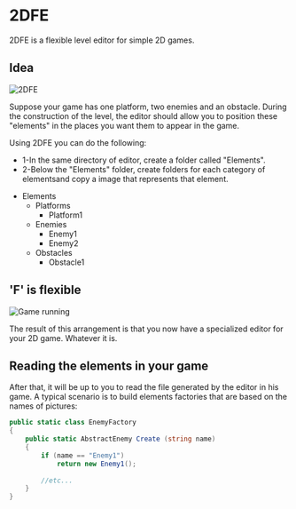 <h1>2DFE</h1>


<p>
2DFE is a flexible level editor for simple 2D games.
</p>


<h2>Idea</h2>

<img src="http://delegadoanonimo.github.io//img/2014-12/2dfe_2.jpg" alt="2DFE" class="img-responsive center-block">

<p>
Suppose your game has one platform, two enemies and an obstacle. During the construction of the level, the editor should allow you to position these "elements" in the places you want them to appear in the game.
</p>

<p>
Using 2DFE you can do the following: 

<ul>
<li>1-In the same directory of editor, create a folder called "Elements".</li>
<li>2-Below the "Elements" folder, create folders for each category of elementsand copy a image that represents that element.</li>
</ul>

<ul>
    <li>
      Elements
      <ul>
        <li>
            Platforms
            <ul>
                <li>Platform1</li>
            </ul>
        </li>
        <li>
            Enemies
            <ul>
                <li>Enemy1</li>
                <li>Enemy2</li>
            </ul>
        </li>
        <li>
            Obstacles
            <ul>
                <li>Obstacle1</li>
            </ul>
        </li>
      </ul>
    </li>
</ul>
</p>

<h2>'F' is flexible</h2>

<img src="http://delegadoanonimo.github.io//img/2014-12/2dfe_1.jpg" alt="Game running" class="img-responsive center-block">

<p>
The result of this arrangement is that you now have a specialized editor for your 2D game. Whatever it is.
</p>

<h2>Reading the elements in your game</h2>

<p>
After that, it will be up to you to read the file generated by the editor in his game. A typical scenario is to build elements factories that are based on the names of pictures: 
</p>

```c#
public static class EnemyFactory 
{
    public static AbstractEnemy Create (string name) 
    {
        if (name == "Enemy1")
            return new Enemy1();
            
        //etc...
    } 
}
```
